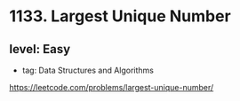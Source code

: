 # 1133. Largest Unique Number
## level: Easy

- tag: Data Structures and Algorithms

https://leetcode.com/problems/largest-unique-number/